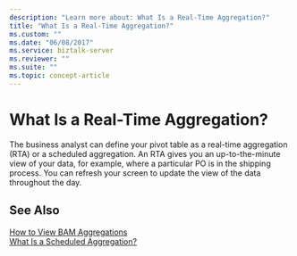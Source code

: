 ```yaml
---
description: "Learn more about: What Is a Real-Time Aggregation?"
title: "What Is a Real-Time Aggregation?"
ms.custom: ""
ms.date: "06/08/2017"
ms.service: biztalk-server
ms.reviewer: ""
ms.suite: ""
ms.topic: concept-article
---
```

# What Is a Real-Time Aggregation?
The business analyst can define your pivot table as a real-time aggregation (RTA) or a scheduled aggregation. An RTA gives you an up-to-the-minute view of your data, for example, where a particular PO is in the shipping process. You can refresh your screen to update the view of the data throughout the day.  
  
## See Also  
 [How to View BAM Aggregations](../core/how-to-view-bam-aggregations.md)   
 [What Is a Scheduled Aggregation?](../core/what-is-a-scheduled-aggregation.md)
